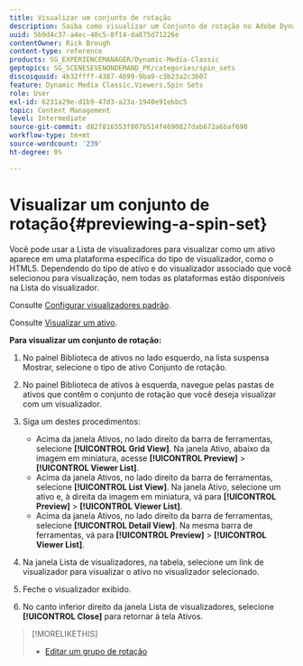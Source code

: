 ```yaml
---
title: Visualizar um conjunto de rotação
description: Saiba como visualizar um Conjunto de rotação no Adobe Dynamic Media Classic.
uuid: 5b9d4c37-a4ec-40c5-8f14-da875d71226e
contentOwner: Rick Brough
content-type: reference
products: SG_EXPERIENCEMANAGER/Dynamic-Media-Classic
geptopics: SG_SCENESEVENONDEMAND_PK/categories/spin_sets
discoiquuid: 4b32ffff-4387-4699-9ba9-c3b23a2c3607
feature: Dynamic Media Classic,Viewers,Spin Sets
role: User
exl-id: 6231a29e-d1b9-47d3-a23a-1940e91ebbc5
topic: Content Management
level: Intermediate
source-git-commit: d82f816553f807b514f4690827dab672a6baf690
workflow-type: tm+mt
source-wordcount: '239'
ht-degree: 0%

---
```


# Visualizar um conjunto de rotação{#previewing-a-spin-set}

Você pode usar a Lista de visualizadores para visualizar como um ativo aparece em uma plataforma específica do tipo de visualizador, como o HTML5. Dependendo do tipo de ativo e do visualizador associado que você selecionou para visualização, nem todas as plataformas estão disponíveis na Lista do visualizador.

Consulte [Configurar visualizadores padrão](application-setup.md#configuring_default_viewers).

Consulte [Visualizar um ativo](previewing-asset.md#previewing_an_asset).

**Para visualizar um conjunto de rotação:**

1. No painel Biblioteca de ativos no lado esquerdo, na lista suspensa Mostrar, selecione o tipo de ativo Conjunto de rotação.
1. No painel Biblioteca de ativos à esquerda, navegue pelas pastas de ativos que contêm o conjunto de rotação que você deseja visualizar com um visualizador.
1. Siga um destes procedimentos:

   * Acima da janela Ativos, no lado direito da barra de ferramentas, selecione **[!UICONTROL Grid View]**. Na janela Ativo, abaixo da imagem em miniatura, acesse **[!UICONTROL Preview]** > **[!UICONTROL Viewer List]**.
   * Acima da janela Ativos, no lado direito da barra de ferramentas, selecione **[!UICONTROL List View]**. Na janela Ativo, selecione um ativo e, à direita da imagem em miniatura, vá para **[!UICONTROL Preview]** > **[!UICONTROL Viewer List]**.
   * Acima da janela Ativos, no lado direito da barra de ferramentas, selecione **[!UICONTROL Detail View]**. Na mesma barra de ferramentas, vá para **[!UICONTROL Preview]** > **[!UICONTROL Viewer List]**.

1. Na janela Lista de visualizadores, na tabela, selecione um link de visualizador para visualizar o ativo no visualizador selecionado.
1. Feche o visualizador exibido.
1. No canto inferior direito da janela Lista de visualizadores, selecione **[!UICONTROL Close]** para retornar à tela Ativos.

>[!MORELIKETHIS]
>
>* [Editar um grupo de rotação](creating-spin-set.md#editing-a-spin-set)
